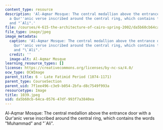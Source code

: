 ```yaml
---
content_type: resource
description: 'Al-Aqmar Mosque: The central medallion above the entrance door with
  a Qur''anic verse inscribed around the central ring, which contains the words "Muhammad"
  and "`Ali".'
file: /courses/4-615-the-architecture-of-cairo-spring-2002/da5b60cb64ca057647df993f7a3840ea_1039.jpeg
file_type: image/jpeg
image_metadata:
  caption: 'Al-Aqmar Mosque: The central medallion above the entrance door with a
    Qur''anic verse inscribed around the central ring, which contains the words "Muhammad"
    and "\`Ali".'
  credit: ''
  image-alt: Al-Aqmar Mosque
learning_resource_types: []
license: https://creativecommons.org/licenses/by-nc-sa/4.0/
ocw_type: OCWImage
parent_title: 6 - Late Fatimid Period (1074-1171)
parent_type: CourseSection
parent_uid: 7f1ee496-c3e9-b054-2bfa-d8c7549f993a
resourcetype: Image
title: 1039.jpeg
uid: da5b60cb-64ca-0576-47df-993f7a3840ea
---
```

Al-Aqmar Mosque: The central medallion above the entrance door with a Qur'anic verse inscribed around the central ring, which contains the words "Muhammad" and "`Ali".